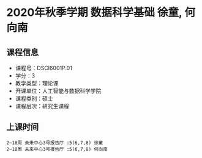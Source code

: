 # 2020年秋季学期 数据科学基础 徐童, 何向南






## 课程信息

- 课程号：DSCI6001P.01
- 学分：3
- 教学类型：理论课
- 开课单位：人工智能与数据科学学院
- 课程类别：硕士
- 课程层次：研究生课程

## 上课时间

```
2~18周 未来中心3号报告厅 :5(6,7,8) 徐童
2~18周 未来中心3号报告厅 :5(6,7,8) 何向南
```

